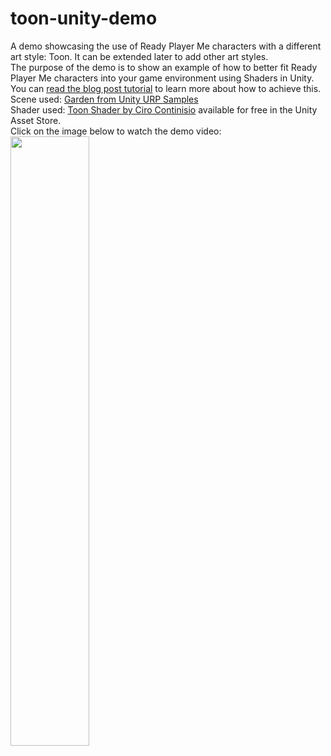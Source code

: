 # toon-unity-demo
A demo showcasing the use of Ready Player Me characters with a different art style: Toon. It can be extended later to add other art styles.<br> The purpose of the demo is to show an example of how to better fit Ready Player Me characters into your game environment using Shaders in Unity. <br>
You can [read the blog post tutorial](https://readyplayer.me/blog/integrating-ready-player-me-characters-into-diverse-game-art-styles-demo-using-shaders-in-unity) to learn more about how to achieve this. <br>
Scene used: [Garden from Unity URP Samples](https://github.com/Unity-Technologies/URP3DSampleScenes#garden)  <br>
Shader used: [Toon Shader by Ciro Continisio](https://assetstore.unity.com/packages/vfx/shaders/urp-toon-shader-259777) available for free in the Unity Asset Store.  <br>
Click on the image below to watch the demo video: <br>
[<img src="https://github.com/readyplayerme/toon-unity-demo/assets/25016626/6ad58859-41ca-4a75-8450-f65947c3d091" width="50%">](https://www.youtube.com/watch?v=H4I9NI3b-tk "Toon Ready Player Me Character demo")
